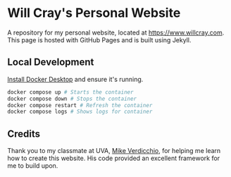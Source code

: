 Will Cray's Personal Website
==================================
A repository for my personal website, located at https://www.willcray.com. This page is hosted with GitHub Pages and is built using Jekyll.


Local Development
-----------------
[Install Docker Desktop](https://docs.docker.com/get-docker/) and ensure it's running.

```bash
docker compose up # Starts the container
docker compose down # Stops the container
docker compose restart # Refresh the container
docker compose logs # Shows logs for container
```

Credits
-----------------
Thank you to my classmate at UVA, [Mike Verdicchio](https://github.com/MikeVerdicchio), for helping me learn how to create this website. His code provided an excellent framework for me to build upon.
